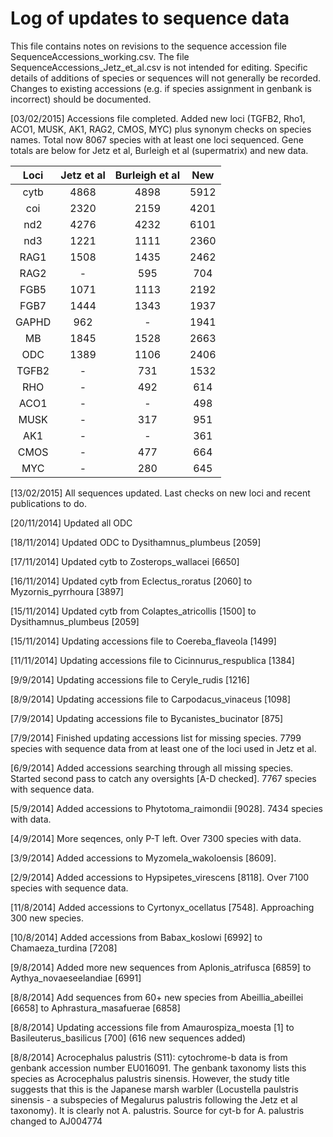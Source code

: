 Log of updates to sequence data
===============================

This file contains notes on revisions to the sequence accession file SequenceAccessions_working.csv. The file SequenceAccessions_Jetz_et_al.csv is not intended for editing. Specific details of additions of species or sequences will not generally be recorded.
Changes to existing accessions (e.g. if species assignment in genbank is incorrect) should be documented.

[03/02/2015] Accessions file completed. Added new loci (TGFB2, Rho1, ACO1, MUSK, AK1, RAG2, CMOS, MYC) plus synonym checks on species names. Total now 8067 species with at least one loci sequenced. Gene totals are below for Jetz et al, Burleigh et al (supermatrix) and new data.

|  Loci  |  Jetz et al  |  Burleigh et al  |  New  |
|:------:|:------------:|:----------------:|:-----:|
|cytb    |4868          |4898              |5912   |
|coi     |2320          |2159              |4201   |
|nd2     |4276          |4232              |6101   |
|nd3     |1221          |1111              |2360   |
|RAG1    |1508          |1435              |2462   |
|RAG2    |-             |595               |704    |
|FGB5    |1071          |1113              |2192   |
|FGB7    |1444          |1343              |1937   |
|GAPHD   |962           |-                 |1941   |
|MB      |1845          |1528              |2663   |
|ODC     |1389          |1106              |2406   |
|TGFB2   |-             |731               |1532   |
|RHO     |-             |492               |614    |
|ACO1    |-             |-                 |498    |
|MUSK    |-             |317               |951    |
|AK1     |-             |-                 |361    |
|CMOS    |-             |477               |664    |
|MYC     |-             |280               |645    |




[13/02/2015] All sequences updated. Last checks on new loci and recent publications to do.

[20/11/2014] Updated all ODC

[18/11/2014] Updated ODC to Dysithamnus_plumbeus [2059]

[17/11/2014] Updated cytb to Zosterops_wallacei [6650]

[16/11/2014] Updated cytb from Eclectus_roratus [2060] to Myzornis_pyrrhoura [3897]

[15/11/2014] Updated cytb from Colaptes_atricollis [1500] to Dysithamnus_plumbeus [2059]

[15/11/2014] Updating accessions file to Coereba_flaveola [1499]

[11/11/2014] Updating accessions file to Cicinnurus_respublica [1384]

[9/9/2014] Updating accessions file to Ceryle_rudis [1216]

[8/9/2014] Updating accessions file to Carpodacus_vinaceus [1098]

[7/9/2014] Updating accessions file to Bycanistes_bucinator [875] 

[7/9/2014] Finished updating accessions list for missing species. 7799 species with sequence data from at least one of the loci used in Jetz et al. 

[6/9/2014] Added accessions searching through all missing species. Started second pass to catch any oversights [A-D checked]. 7767 species with sequence data. 

[5/9/2014] Added accessions to Phytotoma_raimondii [9028]. 7434 species with data.

[4/9/2014] More seqences, only P-T left. Over 7300 species with data.

[3/9/2014] Added accessions to Myzomela_wakoloensis [8609].

[2/9/2014] Added accessions to Hypsipetes_virescens [8118]. Over 7100 species with sequence data.

[11/8/2014] Added accessions to Cyrtonyx_ocellatus [7548]. Approaching 300 new species.

[10/8/2014] Added accessions from Babax_koslowi [6992] to Chamaeza_turdina [7208]

[9/8/2014] Added more new sequences from Aplonis_atrifusca [6859] to Aythya_novaeseelandiae [6991]

[8/8/2014] Add sequences from 60+ new species from Abeillia_abeillei [6658] to Aphrastura_masafuerae [6858]

[8/8/2014] Updating accessions file from Amaurospiza_moesta [1] to Basileuterus_basilicus [700] (616 new sequences added)

[8/8/2014] Acrocephalus palustris (S11): cytochrome-b data is from genbank accession number EU016091. The genbank taxonomy lists this species as Acrocephalus palustris sinensis. However, the study title suggests that this is the Japanese marsh warbler (Locustella paulstris sinensis - a subspecies of Megalurus palustris following the Jetz et al taxonomy). It is clearly not A. palustris. Source for cyt-b for A. palustris changed to AJ004774 
  

